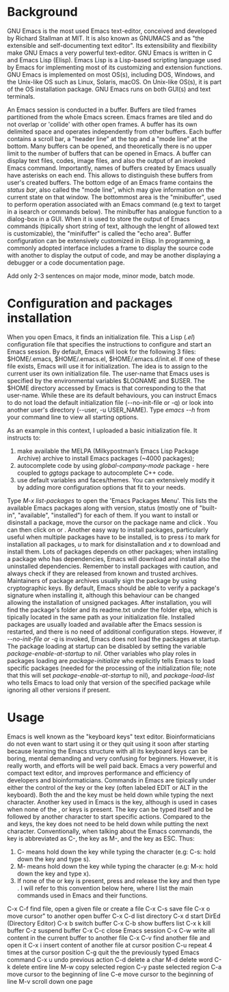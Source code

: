 # Background
GNU Emacs is the most used Emacs text-editor, conceived and developed by Richard Stallman at MIT. It is also known as GNUMACS and as "the extensible and self-documenting text editor". Its extensibility and flexibility make GNU Emacs a very powerful text-editor. GNU Emacs is written in C and Emacs Lisp (Elisp). Emacs Lisp is a Lisp-based scripting language used by Emacs for implementing most of its customizing and extension functions. GNU Emacs is implemented on most OS(s), including DOS, Windows, and the Unix-like OS such as Linux, Solaris, macOS. On Unix-like OS(s), it is part of the OS installation package. GNU Emacs runs on both GUI(s) and text terminals.

An Emacs session is conducted in a buffer. Buffers are tiled frames partitioned from the whole Emacs screen. Emacs frames are tiled and do not overlap or 'collide' with other open frames. A buffer has its own delimited space and operates independently from other buffers. Each buffer contains a scroll bar, a "header line" at the top and a "mode line" at the bottom. Many buffers can be opened, and theoretically there is no upper limit to the number of buffers that can be opened in Emacs. A buffer can display text files, codes, image files, and also the output of an invoked Emacs command. Importantly, names of buffers created by Emacs usually have asterisks on each end. This allows to  distinguish these buffers from user's created buffers. The bottom edge of an Emacs frame contains the *status bar*, also called the "mode line", which may give information on the current state on that window. The bottommost area is the "minibuffer", used to perform operation associated with an Emacs command (e.g text to target in a isearch or commands below). The minibuffer has analogue function to a dialog-box in a GUI. When it is used to store the output of Emacs commands (tipically short string of text, although the lenght of allowed text is customizable), the "minifuffer" is called the "echo area". Buffer configuration can be extensively customized in Elisp. In programming, a commonly adopted interface includes a frame to display the source code with another to display the output of code, and may be another displaying a debugger or a code documentation page.

Add only 2-3 sentences on major mode, minor mode, batch mode.

# Configuration and packages installation
When you open Emacs, it finds an initialization file. This a Lisp (*.el*) configuration file that specifies the instructions to configure and start an Emacs session. By default, Emacs will look for the following 3 files: $HOME/.emacs, $HOME/.emacs.el, $HOME/.emacs.d/init.el. If one of these file exists, Emacs will use it for initialization. The idea is to assign to the current user its own initialization file. The user-name that Emacs uses is specified by the environmental variables $LOGNAME and $USER. The $HOME directory accessed by Emacs is that corresponding to the that user-name. While these are its default behaviours, you can instruct Emacs to do not load the default initialization file (--no-init-file or -q) or look into another user's directory (--user, -u USER_NAME). Type *emacs --h* from your command line to view all starting options.

As an example in this context, I uploaded a basic initialization file. It instructs to: 
1) make available the MELPA (Milkypostman’s Emacs Lisp Package Archive) archive to install Emacs packages (~4000 packages); 
2) autocomplete code by using *global-company-mode* package - here coupled to *ggtags* package to autocomplete C++ code.
3) use default variables and faces/themes.
You can extensively modify it by adding more configuration options that fit to your needs.

Type *M-x list-packages* to open the 'Emacs Packages Menu'. This lists the available Emacs packages along with version, status (mostly one of "built-in", "available", "installed") for each of them. If you want to install or disinstall a package, move the cursor on the package name and click <Enter>. You can then click on <install> or <disinstall>. Another easy way to install packages, particularly useful when multiple packages have to be installed, is to press *i* to mark for installation all packages, *u* to mark for disinstallation and *x* to download and install them. Lots of packages depends on other packages; when installing a package who has dependencies, Emacs will download and install also the uninstalled dependencies. Remember to install packages with caution, and always check if they are released from known and trusted archives. Maintainers of package archives usually sign the package by using cryptographic keys. By default, Emacs should be able to verify a package's signature when installing it, although this behaviour can be changed allowing the installation of unsigned packages. After installation, you will find the package's folder and its readme.txt under the folder elpa, which is tipically located in the same path as your initialization file. Installed packages are usually loaded and available after the Emacs session is restarted, and there is no need of additional configuration steps. However, if *--no-init-file or -q* is invoked, Emacs does not load the packages at startup. The package loading at startup can be disabled by setting the variable *package-enable-at-startup* to *nil*. Other variables who play roles in packages loading are *package-initialize* who explicitly tells Emacs to load specific packages (needed for the processing of the initialization file; note that this will set *package-enable-at-startup* to nil), and *package-load-list* who tells Emacs to load only that version of the specified package while ignoring all other versions if present. 

# Usage
Emacs is well known as the "keyboard keys" text editor. Bioinformaticians do not even want to start using it or they quit using it soon after starting because learning the Emacs structure with all its keyboard keys can be boring, mental demanding and very confusing for beginners. However, it is really worth, and efforts will be well paid back. Emacs a very powerful and compact text editor, and improves performance and efficiency of developers and bioinformaticians. Commands in Emacs are tipically under either the control of the <Ctrl> key or the <META> key (often labeled EDIT or ALT in the keyboard). Both the <Ctrl> and the <META> key must be held down while typing the next character. Another key used in Emacs is the <Esc> key, although is used in cases when none of the <META>, <EDIT> or <ALT> keys is present. The <Esc> key can be typed itself and be followed by another character to start specific actions. Compared to the <Ctrl> and <META> keys, the <Esc> key does not need to be held down while putting the next character. Conventionally, when talking about the Emacs commands, the <Ctrl> key is abbreviated as C-, the <META> key as M-, and the <Esc> key as ESC. 
Thus:
1) C-<chr> means hold down the <Ctrl> key while typing the character <chr> (e.g: C-s: hold down the <Ctrl> key and type s).
2) M-<chr> means hold down the <META> key while typing the character <chr> (e.g: M-x: hold down the <META> key and type x).
3) If none of the <META> <EDIT> or <ALT> key is present, press and release the <Esc> key and then type <chr>. 
I will refer to this convention below here, where I list the main commands used in Emacs and their functions.

C-x C-f   find file, open a given file or create a file
C-x C-s   save file
C-x o     move cursor" to another open buffer
C-x C-d   list directory
C-x d     start DirEd (Directory Editor)
C-x b     switch buffer
C-x C-b   show buffers list
C-x k     kill buffer
C-z       suspend buffer
C-x C-c   close Emacs session
C-x C-w   write all content in the current buffer to another file
C-x C-v   find another file and open it
C-x i     insert content of another file at cursor position
C-u <char>  repeat <char> 4 times at the cursor position 
C-g       quit the the previously typed Emacs command
C-x u     undo previous action
C-d       delete a char
M-d       delete word
C-k       delete entire line
M-w       copy selected region
C-y       paste selected region
C-a       move cursor to the beginning of line
C-e       move cursor to the beginning of line
M-v       scroll down one page
